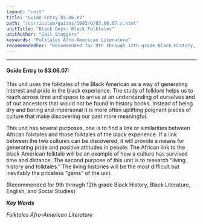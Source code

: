 ```yaml
---
layout: "unit"
title: "Guide Entry 83.06.07"
path: "/curriculum/guides/1983/6/83.06.07.x.html"
unitTitle: "Black Onyx: Black Folktales"
unitAuthor: "Gail Staggers"
keywords: "Folktales Afro-American Literature"
recommendedFor: "Recommended for 9th through 12th grade Black History, Black Literature, English, and Social Studies"
---
```

<body>
<hr/>
<h4>
Guide Entry to 83.06.07:
</h4>
This unit uses the folktales of the Black American as a way of generating interest and pride in the black experience.  The study of folklore helps us to reach across time and space to arrive at an understanding of ourselves and of our ancestors that would not be found in history books.  Instead of being dry and boring and impersonal it is more often uplifting poignant pieces of culture that make discovering our past more meaningful.
<p>
This unit has several purposes, one is to find a link or similarities between African folktales and those folktales of the black experience.  If a link between the two cultures can be discovered, it will provide a means for generating pride and positive attitudes in people.  The African link to the black American folktale will be an example of how a culture has survived time and distance.  The second purpose of this unit is to research “living history and folktales.” The living histories will be the most difficult but inevitably the priceless “gems” of the unit.
</p>
<p>
(Recommended for 9th through 12th grade Black History, Black Literature, English, and Social Studies)
</p>
<p>
<b>
<i>
Key Words
</i>
</b>
<br/>
</p>
<p>
<i>
Folktales Afro-American Literature
</i>
</p>
</body>